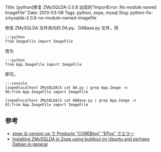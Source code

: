 Title: [python]修复 ZMySQLDA-2.0.8 出现的“ImportError: No module named ImageFile”
Date: 2013-03-08
Tags: python, zope, mysql
Slug: python-fix-zmysqlda-2.0.8-no-module-named-imagefile

修改 ZMySQLDA 文件夹内的 DA.py、DABase.py 文件，将

    :::python
    from ImageFile import ImageFile

改为

    :::python
    from App.ImageFile import ImageFile

即可。

    :::console
    [zope@localhost ZMySQLDA]$ cat DA.py | grep App.Image -n
    96:from App.ImageFile import ImageFile

    [zope@localhost ZMySQLDA]$ cat DABase.py | grep App.Image -n
    92:from App.ImageFile import ImageFile

## 参考

* [zope の version up で Products "COREBlog" "EPos" でエラー](http://rescue.unchor.com/4)
* [Installing ZMySQLDA in Zope using buildout on Ubuntu and perhaps Debian in general](http://mxm-mad-science.blogspot.com/2008/01/installing-zmysqlda-in-zope-using.html)

